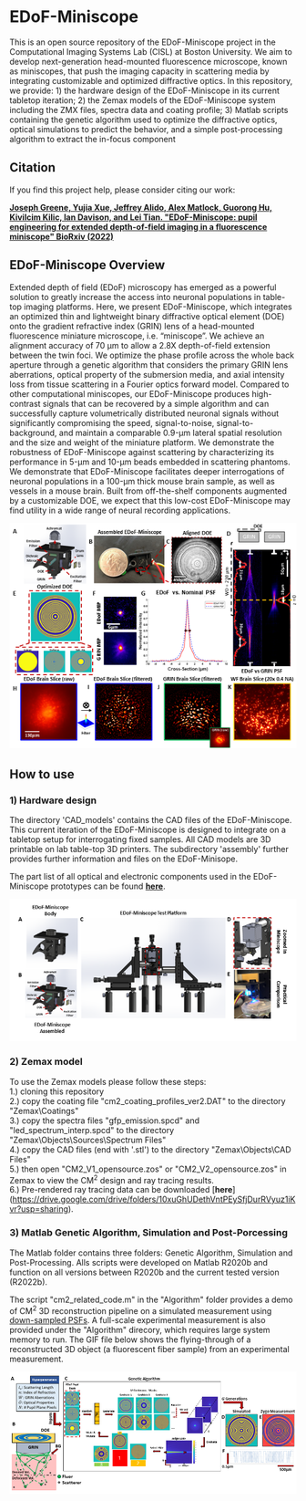 # EDoF-Miniscope

This is an open source repository of the EDoF-Miniscope project in the Computational Imaging Systems Lab (CISL) at Boston University. We aim to develop next-generation head-mounted fluorescence microscope, known as miniscopes, that push the imaging capacity in scattering media by integrating customizable and optimized diffractive optics. In this repository, we provide: 1) the hardware design of the EDoF-Miniscope in its current tabletop iteration; 2) the Zemax models of the EDoF-Miniscope system including the ZMX files, spectra data and coating profile; 3) Matlab scripts containing the genetic algorithm used to optimize the diffractive optics, optical simulations to predict the behavior, and a simple post-processing algorithm to extract the in-focus component

## Citation

If you find this project help, please consider citing our work:

[**Joseph Greene, Yujia Xue, Jeffrey Alido, Alex Matlock, Guorong Hu, Kivilcim Kilic, Ian Davison, and Lei Tian. "EDoF-Miniscope: pupil engineering for extended depth-of-field imaging in a fluorescence miniscope" BioRxiv (2022)**](https://doi.org/10.1101/2022.08.05.502947)

## EDoF-Miniscope Overview

Extended depth of field (EDoF) microscopy has emerged as a powerful solution to greatly increase the access into neuronal populations in table-top imaging platforms. Here, we present EDoF-Miniscope, which integrates an optimized thin and lightweight binary diffractive optical element (DOE) onto the gradient refractive index (GRIN) lens of a head-mounted fluorescence miniature microscope, i.e. “miniscope”. We achieve an alignment accuracy of 70 μm to allow a 2.8X depth-of-field extension between the twin foci. We optimize the phase profile across the whole back aperture through a genetic algorithm that considers the primary GRIN lens aberrations, optical property of the submersion media, and axial intensity loss from tissue scattering in a Fourier optics forward model. Compared to other computational miniscopes, our EDoF-Miniscope produces high-contrast signals that can be recovered by a simple algorithm and can successfully capture volumetrically distributed neuronal signals without significantly compromising the speed, signal-to-noise, signal-to-background, and maintain a comparable 0.9-μm lateral spatial resolution and the size and weight of the miniature platform. We demonstrate the robustness of EDoF-Miniscope against scattering by characterizing its performance in 5-μm and 10-μm beads embedded in scattering phantoms. We demonstrate that EDoF-Miniscope facilitates deeper interrogations of neuronal populations in a 100-μm thick mouse brain sample, as well as vessels in a mouse brain. Built from off-the-shelf components augmented by a customizable DOE, we expect that this low-cost EDoF-Miniscope may find utility in a wide range of neural recording applications.

<p align="center">
  <img src="/Images/overview.png">
</p>

## How to use
### 1) Hardware design

The directory 'CAD_models' contains the CAD files of the EDoF-Miniscope. This current iteration of the EDoF-Miniscope is designed to integrate on a tabletop setup for interrogating fixed samples. All CAD models are 3D printable on lab table-top 3D printers. The subdirectory 'assembly' further provides further information and files on the EDoF-Minisope.

The part list of all optical and electronic components used in the EDoF-Miniscope prototypes can be found [**here**](https://docs.google.com/spreadsheets/d/1PgIITukA03SGAjqEpHsR73N81aqUN8srO4x0Fl3sK8k/edit?usp=sharing).

<p align="center">
  <img src="/Images/assembly.png">
</p>

### 2) Zemax model

To use the Zemax models please follow these steps:  
1.) cloning this repository  
2.) copy the coating file "cm2_coating_profiles_ver2.DAT" to the directory "Zemax\Coatings\"  
3.) copy the spectra files "gfp_emission.spcd" and "led_spectrum_interp.spcd" to the directory "Zemax\Objects\Sources\Spectrum Files\"  
4.) copy the CAD files (end with '.stl') to the directory "Zemax\Objects\CAD Files\"  
5.) then open "CM2_V1_opensource.zos" or "CM2_V2_opensource.zos" in Zemax to view the CM<sup>2</sup> design and ray tracing results.  
6.) Pre-rendered ray tracing data can be downloaded [**here**]     
    (https://drive.google.com/drive/folders/10xuGhUDethVntPEySfjDurRVyuz1iKvr?usp=sharing).  

### 3) Matlab Genetic Algorithm, Simulation and Post-Porcessing

The Matlab folder contains three folders: Genetic Algorithm, Simulation and Post-Processing. Alls scripts were developed on Matlab R2020b and function on all versions between R2020b and the current tested version (R2022b). 

The script "cm2_related_code.m" in the "Algorithm" folder provides a demo of CM<sup>2</sup> 3D reconstruction pipeline on a simulated measurement using [down-sampled PSFs](https://drive.google.com/drive/folders/10xuGhUDethVntPEySfjDurRVyuz1iKvr?usp=sharing). A full-scale experimental measurement is also provided under the "Algorithm" direcory, which requires large system memory to run. The GIF file below shows the flying-through of a reconstructed 3D object (a fluorescent fiber sample) from an experimental measurement.

<p align="center">
  <img src="/Images/genetic algorithm.png">
</p>

